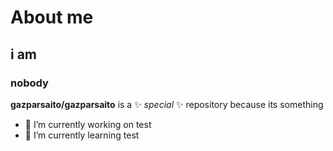 # About me
## i am 
### nobody
**gazparsaito/gazparsaito** is a ✨ _special_ ✨ repository because its something

- 🔭 I’m currently working on test
- 🌱 I’m currently learning test


